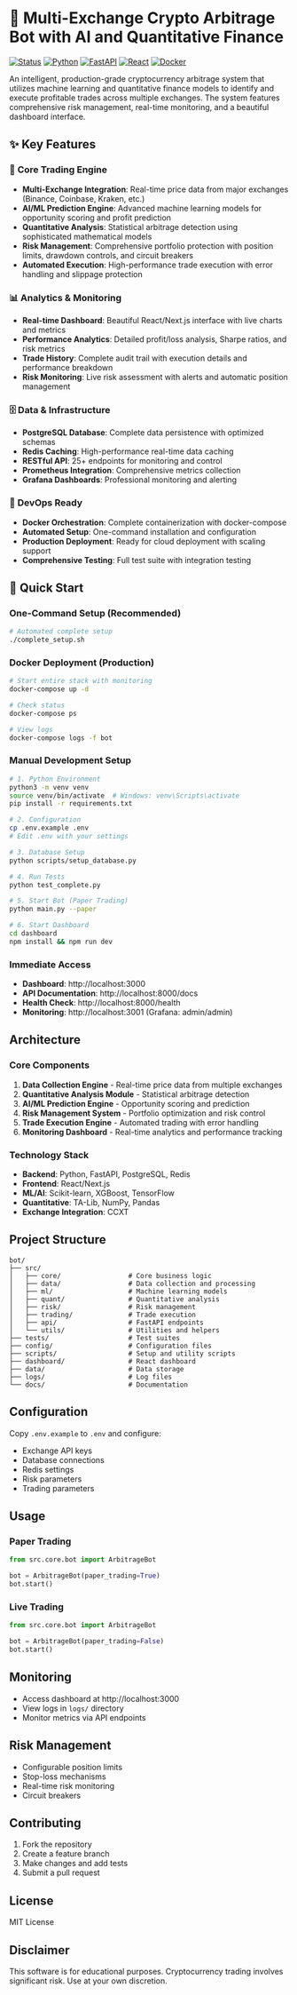 # 🚀 Multi-Exchange Crypto Arbitrage Bot with AI and Quantitative Finance

[![Status](https://img.shields.io/badge/Status-Production%20Ready-green.svg)](https://github.com/your-repo)
[![Python](https://img.shields.io/badge/Python-3.9%2B-blue.svg)](https://python.org)
[![FastAPI](https://img.shields.io/badge/FastAPI-Latest-blue.svg)](https://fastapi.tiangolo.com/)
[![React](https://img.shields.io/badge/React-18%2B-blue.svg)](https://reactjs.org/)
[![Docker](https://img.shields.io/badge/Docker-Ready-blue.svg)](https://docker.com)


An intelligent, production-grade cryptocurrency arbitrage system that utilizes machine learning and quantitative finance models to identify and execute profitable trades across multiple exchanges. The system features comprehensive risk management, real-time monitoring, and a beautiful dashboard interface.

## ✨ Key Features

### 🔧 **Core Trading Engine**
- **Multi-Exchange Integration**: Real-time price data from major exchanges (Binance, Coinbase, Kraken, etc.)
- **AI/ML Prediction Engine**: Advanced machine learning models for opportunity scoring and profit prediction
- **Quantitative Analysis**: Statistical arbitrage detection using sophisticated mathematical models
- **Risk Management**: Comprehensive portfolio protection with position limits, drawdown controls, and circuit breakers
- **Automated Execution**: High-performance trade execution with error handling and slippage protection

### 📊 **Analytics & Monitoring**
- **Real-time Dashboard**: Beautiful React/Next.js interface with live charts and metrics
- **Performance Analytics**: Detailed profit/loss analysis, Sharpe ratios, and risk metrics
- **Trade History**: Complete audit trail with execution details and performance breakdown
- **Risk Monitoring**: Live risk assessment with alerts and automatic position management

### 🗄️ **Data & Infrastructure**
- **PostgreSQL Database**: Complete data persistence with optimized schemas
- **Redis Caching**: High-performance real-time data caching
- **RESTful API**: 25+ endpoints for monitoring and control
- **Prometheus Integration**: Comprehensive metrics collection
- **Grafana Dashboards**: Professional monitoring and alerting

### 🐳 **DevOps Ready**
- **Docker Orchestration**: Complete containerization with docker-compose
- **Automated Setup**: One-command installation and configuration
- **Production Deployment**: Ready for cloud deployment with scaling support
- **Comprehensive Testing**: Full test suite with integration testing

## 🚀 Quick Start

### **One-Command Setup (Recommended)**
```bash
# Automated complete setup
./complete_setup.sh
```

### **Docker Deployment (Production)**
```bash
# Start entire stack with monitoring
docker-compose up -d

# Check status
docker-compose ps

# View logs
docker-compose logs -f bot
```

### **Manual Development Setup**
```bash
# 1. Python Environment
python3 -m venv venv
source venv/bin/activate  # Windows: venv\Scripts\activate
pip install -r requirements.txt

# 2. Configuration
cp .env.example .env
# Edit .env with your settings

# 3. Database Setup
python scripts/setup_database.py

# 4. Run Tests
python test_complete.py

# 5. Start Bot (Paper Trading)
python main.py --paper

# 6. Start Dashboard
cd dashboard
npm install && npm run dev
```

### **Immediate Access**
- **Dashboard**: http://localhost:3000
- **API Documentation**: http://localhost:8000/docs
- **Health Check**: http://localhost:8000/health
- **Monitoring**: http://localhost:3001 (Grafana: admin/admin)

## Architecture

### Core Components
1. **Data Collection Engine** - Real-time price data from multiple exchanges
2. **Quantitative Analysis Module** - Statistical arbitrage detection
3. **AI/ML Prediction Engine** - Opportunity scoring and prediction
4. **Risk Management System** - Portfolio optimization and risk control
5. **Trade Execution Engine** - Automated trading with error handling
6. **Monitoring Dashboard** - Real-time analytics and performance tracking

### Technology Stack
- **Backend**: Python, FastAPI, PostgreSQL, Redis
- **Frontend**: React/Next.js
- **ML/AI**: Scikit-learn, XGBoost, TensorFlow
- **Quantitative**: TA-Lib, NumPy, Pandas
- **Exchange Integration**: CCXT

## Project Structure
```
bot/
├── src/
│   ├── core/                 # Core business logic
│   ├── data/                 # Data collection and processing
│   ├── ml/                   # Machine learning models
│   ├── quant/                # Quantitative analysis
│   ├── risk/                 # Risk management
│   ├── trading/              # Trade execution
│   ├── api/                  # FastAPI endpoints
│   └── utils/                # Utilities and helpers
├── tests/                    # Test suites
├── config/                   # Configuration files
├── scripts/                  # Setup and utility scripts
├── dashboard/                # React dashboard
├── data/                     # Data storage
├── logs/                     # Log files
└── docs/                     # Documentation
```

## Configuration
Copy `.env.example` to `.env` and configure:
- Exchange API keys
- Database connections
- Redis settings
- Risk parameters
- Trading parameters

## Usage

### Paper Trading
```python
from src.core.bot import ArbitrageBot

bot = ArbitrageBot(paper_trading=True)
bot.start()
```

### Live Trading
```python
from src.core.bot import ArbitrageBot

bot = ArbitrageBot(paper_trading=False)
bot.start()
```

## Monitoring
- Access dashboard at http://localhost:3000
- View logs in `logs/` directory
- Monitor metrics via API endpoints

## Risk Management
- Configurable position limits
- Stop-loss mechanisms
- Real-time risk monitoring
- Circuit breakers

## Contributing
1. Fork the repository
2. Create a feature branch
3. Make changes and add tests
4. Submit a pull request

## License
MIT License

## Disclaimer
This software is for educational purposes. Cryptocurrency trading involves significant risk. Use at your own discretion.
